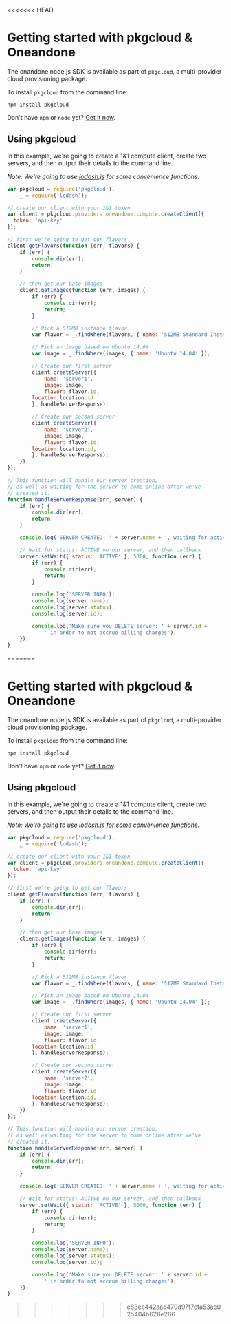 <<<<<<< HEAD
# Getting started with pkgcloud & Oneandone

The onandone node.js SDK is available as part of `pkgcloud`, a multi-provider cloud provisioning package.

To install `pkgcloud` from the command line:

```
npm install pkgcloud
```

Don't have `npm` or `node` yet? [Get it now](http://nodejs.org/download).

## Using pkgcloud

In this example, we're going to create a 1&1 compute client, create two servers, and then output their details to the command line.

*Note: We're going to use [lodash.js](https://lodash.com) for some convenience functions.*

```Javascript
var pkgcloud = require('pkgcloud'),
    _ = require('lodash');

// create our client with your 1&1 token
var client = pkgcloud.providers.oneandone.compute.createClient({
  token: 'api-key'
});

// first we're going to get our flavors
client.getFlavors(function (err, flavors) {
    if (err) {
        console.dir(err);
        return;
    }

    // then get our base images
    client.getImages(function (err, images) {
        if (err) {
            console.dir(err);
            return;
        }

        // Pick a 512MB instance flavor
        var flavor = _.findWhere(flavors, { name: '512MB Standard Instance' });

        // Pick an image based on Ubuntu 14.04
        var image = _.findWhere(images, { name: 'Ubuntu 14.04' });

        // Create our first server
        client.createServer({
            name: 'server1',
            image: image,
            flavor: flavor.id,
	    location:location.id
        }, handleServerResponse);

        // Create our second server
        client.createServer({
            name: 'server2',
            image: image,
            flavor: flavor.id,
	    location:location.id,
        }, handleServerResponse);
    });
});

// This function will handle our server creation,
// as well as waiting for the server to come online after we've
// created it.
function handleServerResponse(err, server) {
    if (err) {
        console.dir(err);
        return;
    }

    console.log('SERVER CREATED: ' + server.name + ', waiting for active status');

    // Wait for status: ACTIVE on our server, and then callback
    server.setWait({ status: 'ACTIVE' }, 5000, function (err) {
        if (err) {
            console.dir(err);
            return;
        }

        console.log('SERVER INFO');
        console.log(server.name);
        console.log(server.status);
        console.log(server.id);

        console.log('Make sure you DELETE server: ' + server.id +
            ' in order to not accrue billing charges');
    });
}
```
=======
# Getting started with pkgcloud & Oneandone

The onandone node.js SDK is available as part of `pkgcloud`, a multi-provider cloud provisioning package.

To install `pkgcloud` from the command line:

```
npm install pkgcloud
```

Don't have `npm` or `node` yet? [Get it now](http://nodejs.org/download).

## Using pkgcloud

In this example, we're going to create a 1&1 compute client, create two servers, and then output their details to the command line.

*Note: We're going to use [lodash.js](https://lodash.com) for some convenience functions.*

```Javascript
var pkgcloud = require('pkgcloud'),
    _ = require('lodash');

// create our client with your 1&1 token
var client = pkgcloud.providers.oneandone.compute.createClient({
  token: 'api-key'
});

// first we're going to get our flavors
client.getFlavors(function (err, flavors) {
    if (err) {
        console.dir(err);
        return;
    }

    // then get our base images
    client.getImages(function (err, images) {
        if (err) {
            console.dir(err);
            return;
        }

        // Pick a 512MB instance flavor
        var flavor = _.findWhere(flavors, { name: '512MB Standard Instance' });

        // Pick an image based on Ubuntu 14.04
        var image = _.findWhere(images, { name: 'Ubuntu 14.04' });

        // Create our first server
        client.createServer({
            name: 'server1',
            image: image,
            flavor: flavor.id,
	    location:location.id
        }, handleServerResponse);

        // Create our second server
        client.createServer({
            name: 'server2',
            image: image,
            flavor: flavor.id,
	    location:location.id,
        }, handleServerResponse);
    });
});

// This function will handle our server creation,
// as well as waiting for the server to come online after we've
// created it.
function handleServerResponse(err, server) {
    if (err) {
        console.dir(err);
        return;
    }

    console.log('SERVER CREATED: ' + server.name + ', waiting for active status');

    // Wait for status: ACTIVE on our server, and then callback
    server.setWait({ status: 'ACTIVE' }, 5000, function (err) {
        if (err) {
            console.dir(err);
            return;
        }

        console.log('SERVER INFO');
        console.log(server.name);
        console.log(server.status);
        console.log(server.id);

        console.log('Make sure you DELETE server: ' + server.id +
            ' in order to not accrue billing charges');
    });
}
```
>>>>>>> e83ee442aad470d97f7efa53ae025404b628e266
